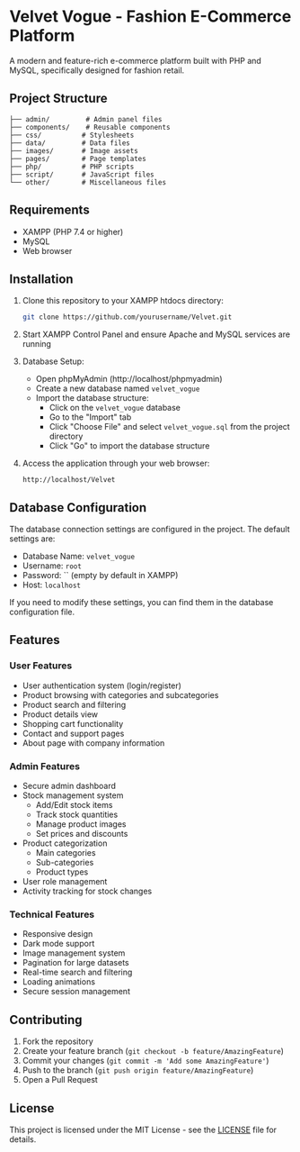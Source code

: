 # Velvet Vogue - Fashion E-Commerce Platform

A modern and feature-rich e-commerce platform built with PHP and MySQL, specifically designed for fashion retail. 

## Project Structure

```
├── admin/         # Admin panel files
├── components/    # Reusable components
├── css/          # Stylesheets
├── data/         # Data files
├── images/       # Image assets
├── pages/        # Page templates
├── php/          # PHP scripts
├── script/       # JavaScript files
└── other/        # Miscellaneous files
```

## Requirements

- XAMPP (PHP 7.4 or higher)
- MySQL
- Web browser

## Installation

1. Clone this repository to your XAMPP htdocs directory:
   ```bash
   git clone https://github.com/yourusername/Velvet.git
   ```

2. Start XAMPP Control Panel and ensure Apache and MySQL services are running

3. Database Setup:
   - Open phpMyAdmin (http://localhost/phpmyadmin)
   - Create a new database named `velvet_vogue`
   - Import the database structure:
     - Click on the `velvet_vogue` database
     - Go to the "Import" tab
     - Click "Choose File" and select `velvet_vogue.sql` from the project directory
     - Click "Go" to import the database structure

4. Access the application through your web browser:
   ```
   http://localhost/Velvet
   ```

## Database Configuration

The database connection settings are configured in the project. The default settings are:
- Database Name: `velvet_vogue`
- Username: `root`
- Password: `` (empty by default in XAMPP)
- Host: `localhost`

If you need to modify these settings, you can find them in the database configuration file.

## Features

### User Features
- User authentication system (login/register)
- Product browsing with categories and subcategories
- Product search and filtering
- Product details view
- Shopping cart functionality
- Contact and support pages
- About page with company information

### Admin Features
- Secure admin dashboard
- Stock management system
  - Add/Edit stock items
  - Track stock quantities
  - Manage product images
  - Set prices and discounts
- Product categorization
  - Main categories
  - Sub-categories
  - Product types
- User role management
- Activity tracking for stock changes

### Technical Features
- Responsive design
- Dark mode support
- Image management system
- Pagination for large datasets
- Real-time search and filtering
- Loading animations
- Secure session management

## Contributing

1. Fork the repository
2. Create your feature branch (`git checkout -b feature/AmazingFeature`)
3. Commit your changes (`git commit -m 'Add some AmazingFeature'`)
4. Push to the branch (`git push origin feature/AmazingFeature`)
5. Open a Pull Request

## License

This project is licensed under the MIT License - see the [LICENSE](LICENSE) file for details. 